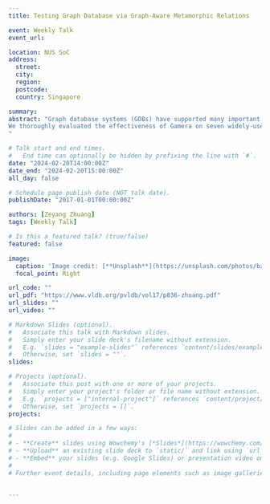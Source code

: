 ```yaml
---
title: Testing Graph Database via Graph-Aware Metamorphic Relations 

event: Weekly Talk
event_url: 

location: NUS SoC
address:
  street: 
  city: 
  region: 
  postcode:
  country: Singapore

summary: 
abstract: "Graph database systems (GDBs) have supported many important real-world applications such as social networks, logistics, and path planning. Meanwhile, logic bugs are also prevalent in GDBs, leading to incorrect results and severe consequences. However, the logic bugs largely cannot be revealed by prior solutions which are unaware of the graph native structures of the graph data. In this paper, we propose Gamera (Graph-aware metamorphic relations), a novel metamorphic testing approach to uncover unknown logic bugs in GDBs. We design three classes of novel graph-aware Metamorphic Relations (MRs) based on the graph native structures. Gamera would generate a set of queries according to the graph-aware MRs to test diverse and complex GDB operations, and check whether the GDB query results conform to the chosen MRs.
We thoroughly evaluated the effectiveness of Gamera on seven widely-used GDBs such as Neo4j and OrientDB. Gamera was highly effective in detecting logic bugs in GDBs. In total, it detected 39 logic bugs, of which 15 bugs have been confirmed, and three bugs have been fixed. Our experiments also demonstrated that Gamera significantly outperformed prior solutions including Grand, GDsmith and GDBMeter. Gamera has been well-recognized by GDB developers and we open-source our prototype implementation to contribute to the community.
"

# Talk start and end times.
#   End time can optionally be hidden by prefixing the line with `#`.
date: "2024-02-20T14:00:00Z"
date_end: "2024-02-20T15:00:00Z"
all_day: false

# Schedule page publish date (NOT talk date).
publishDate: "2017-01-01T00:00:00Z"

authors: [Zeyang Zhuang]
tags: [Weekly Talk]

# Is this a featured talk? (true/false)
featured: false

image:
  caption: 'Image credit: [**Unsplash**](https://unsplash.com/photos/bzdhc5b3Bxs)'
  focal_point: Right

url_code: ""
url_pdf: "https://www.vldb.org/pvldb/vol17/p836-zhuang.pdf"
url_slides: ""
url_video: ""

# Markdown Slides (optional).
#   Associate this talk with Markdown slides.
#   Simply enter your slide deck's filename without extension.
#   E.g. `slides = "example-slides"` references `content/slides/example-slides.md`.
#   Otherwise, set `slides = ""`.
slides:

# Projects (optional).
#   Associate this post with one or more of your projects.
#   Simply enter your project's folder or file name without extension.
#   E.g. `projects = ["internal-project"]` references `content/project/deep-learning/index.md`.
#   Otherwise, set `projects = []`.
projects:

# Slides can be added in a few ways:
# 
# - **Create** slides using Wowchemy's [*Slides*](https://wowchemy.com/docs/managing-content/#create-slides) feature and link using `slides` parameter in the front matter of the talk file
# - **Upload** an existing slide deck to `static/` and link using `url_slides` parameter in the front matter of the talk file
# - **Embed** your slides (e.g. Google Slides) or presentation video on this page using [shortcodes](https://wowchemy.com/docs/writing-markdown-latex/).
# 
# Further event details, including page elements such as image galleries, can be added to the body of this page.


---
```

